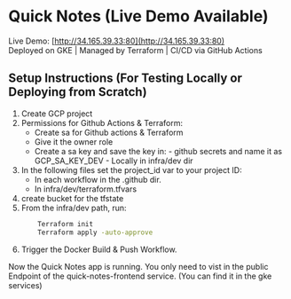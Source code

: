 # Quick Notes (Live Demo Available)

Live Demo: [http://34.165.39.33:80](http://34.165.39.33:80)  
Deployed on GKE | Managed by Terraform | CI/CD via GitHub Actions

## Setup Instructions (For Testing Locally or Deploying from Scratch)
1. Create GCP project 
2. Permissions for Github Actions & Terraform:
    - Create sa for Github actions & Terraform
    - Give it the owner role
    - Create a sa key and save the key in: -  github secrets and name it as GCP_SA_KEY_DEV
                                            - Locally in infra/dev dir
3. In the following files set the project_id var to your project ID:
    - In each workflow in the .github dir.
    - In infra/dev/terraform.tfvars                                              
4. create bucket for the tfstate
5. From the infra/dev path, run:
    ```bash 
        Terraform init
        Terraform apply -auto-approve
    ```
6. Trigger the Docker Build & Push Workflow.

Now the Quick Notes app is running. You only need to vist in the public Endpoint of the quick-notes-frontend service. (You can find it in the gke services)